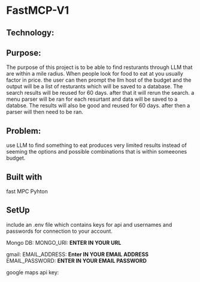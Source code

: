 # FastMCP-V1
## Technology:
## Purpose:
The purpose of this project is to be able to find resturants through LLM that are within a mile radius. When people look for food to eat at you usually factor in price. the user can then prompt the llm host of the budget and the output will be a list of resturants which will be saved to a database. The search results will be reused for 60 days. after that it will rerun the search. a menu parser will be ran for each resurtant and data will be saved to a databse. The results will also be good and reused for 60 days. after then a parser will then need to be ran. 

## Problem:
use LLM to find something to eat produces very limited results instead of seeming the options and possible combinations that is within someeones budget.

## Built with 
fast MPC
Pyhton

## SetUp
include an .env file which contains keys for api and usernames and passwords for connection to your account.

Mongo DB:
MONGO_URI: **ENTER IN YOUR URL**

gmail:
EMAIL_ADDRESS: **Enter IN YOUR EMAIL ADDRESS**
EMAIL_PASSWORD: **ENTER IN YOUR EMAIL PASSWORD**

google maps api key:

##